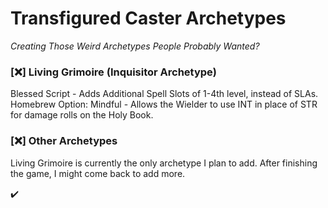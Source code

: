 # Transfigured Caster Archetypes
*Creating Those Weird Archetypes People Probably Wanted?*

### [:x:] Living Grimoire (Inquisitor Archetype)  
Blessed Script - Adds Additional Spell Slots of 1-4th level, instead of SLAs.  
Homebrew Option: Mindful - Allows the Wielder to use INT in place of STR for damage rolls on the Holy Book.  

### [:x:] Other Archetypes  
Living Grimoire is currently the only archetype I plan to add. After finishing the game, I might come back to add more.  

:heavy_check_mark:  
